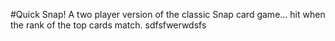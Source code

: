 #Quick Snap!
A two player version of the classic Snap card game... hit when the rank of the top cards match.
sdfsfwerwdsfs